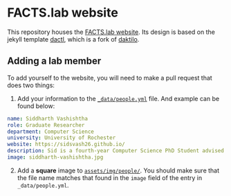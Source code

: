 # FACTS.lab website

This repository houses the [FACTS.lab website](http://factslab.io). Its design is based on the jekyll template [dactl](https://github.com/melangue/dactl), which is a fork of [daktilo](https://github.com/kronik3r/daktilo).

## Adding a lab member

To add yourself to the website, you will need to make a pull request that does two things:

1. Add your information to the [`_data/people.yml`](https://github.com/FACTSlab/factslab.github.io/blob/master/_data/people.yml) file. And example can be found below:

```yaml
name: Siddharth Vashishtha
role: Graduate Researcher
department: Computer Science
university: University of Rochester
website: https://sidsvash26.github.io/
description: Sid is a fourth-year Computer Science PhD Student advised by Aaron White. His research work focuses on extracting event semantics from natural language text. His latest projects involve working on <a href="https://aclanthology.org/2020.findings-emnlp.363/">temporal reasoning in natural language inference systems</a> and <a href="https://aclanthology.org/P19-1280/">temporal relation extraction</a>. 
image: siddharth-vashishtha.jpg
```

2. Add a **square** image to [`assets/img/people/`](https://github.com/FACTSlab/factslab.github.io/tree/master/assets/img/people). You should make sure that the file name matches that found in the `image` field of the entry in `_data/people.yml`.
